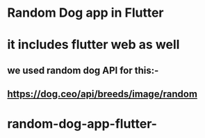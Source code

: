 # Random Dog app in Flutter

# it includes flutter web as well

## we used random dog API for this:-

## https://dog.ceo/api/breeds/image/random
# random-dog-app-flutter-
